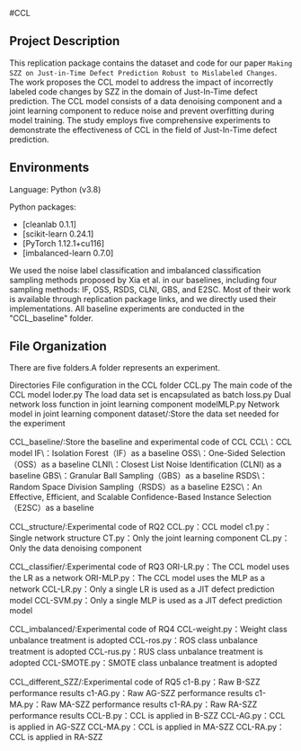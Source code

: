 #CCL

## Project Description
This replication package contains the dataset and code for our paper `Making SZZ on Just-in-Time Defect Prediction Robust to Mislabeled Changes`.
The work proposes the CCL model to address the impact of incorrectly labeled code changes by SZZ in the domain of Just-In-Time defect prediction. The CCL model consists of a data denoising component and a joint learning component to reduce noise and prevent overfitting during model training. The study employs five comprehensive experiments to demonstrate the effectiveness of CCL in the field of Just-In-Time defect prediction.

## Environments

Language: Python (v3.8)

Python packages:
   * [cleanlab 0.1.1]   
   * [scikit-learn 0.24.1]
   * [PyTorch 1.12.1+cu116]
   * [imbalanced-learn 0.7.0]

We used the noise label classification and imbalanced classification sampling methods proposed by Xia et al. in our baselines, including four sampling methods: IF, OSS, RSDS, CLNI, GBS, and E2SC. Most of their work is available through replication package links, and we directly used their implementations. All baseline experiments are conducted in the "CCL_baseline" folder.

## File Organization
There are five folders.A folder represents an experiment.

Directories
File configuration in the CCL folder
CCL.py The main code of the CCL model
loder.py The load data set is encapsulated as batch
loss.py Dual network loss function in joint learning component
modelMLP.py Network model in joint learning component
dataset/:Store the data set needed for the experiment

CCL_baseline/:Store the baseline and experimental code of CCL
   CCL\：CCL model
   IF\：Isolation Forest（IF）as a baseline
   OSS\：One-Sided Selection（OSS）as a baseline
   CLNI\：Closest List Noise Identification (CLNI) as a baseline
   GBS\：Granular Ball Sampling（GBS）as a baseline
   RSDS\：Random Space Division Sampling（RSDS）as a baseline
   E2SC\：An Effective, Efficient, and Scalable Confidence-Based Instance Selection（E2SC）as a baseline

CCL_structure/:Experimental code of RQ2
   CCL.py：CCL model
   c1.py：Single network structure
   CT.py：Only the joint learning component
   CL.py：Only the data denoising component
   
CCL_classifier/:Experimental code of RQ3
   ORI-LR.py：The CCL model uses the LR as a network
   ORI-MLP.py：The CCL model uses the MLP as a network
   CCL-LR.py：Only a single LR is used as a JIT defect prediction model
   CCL-SVM.py：Only a single MLP is used as a JIT defect prediction model

CCL_imbalanced/:Experimental code of RQ4
   CCL-weight.py：Weight class unbalance treatment is adopted
   CCL-ros.py：ROS class unbalance treatment is adopted
   CCL-rus.py：RUS class unbalance treatment is adopted
   CCL-SMOTE.py：SMOTE class unbalance treatment is adopted

CCL_different_SZZ/:Experimental code of RQ5
   c1-B.py：Raw B-SZZ performance results
   c1-AG.py：Raw AG-SZZ performance results
   c1-MA.py：Raw MA-SZZ performance results
   c1-RA.py：Raw RA-SZZ performance results
   CCL-B.py：CCL is applied in B-SZZ
   CCL-AG.py：CCL is applied in AG-SZZ
   CCL-MA.py：CCL is applied in MA-SZZ
   CCL-RA.py：CCL is applied in RA-SZZ
